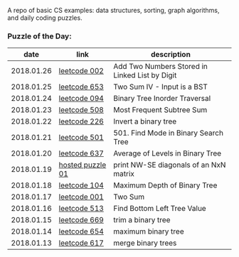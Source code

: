 A repo of basic CS examples: data structures, sorting, graph algorithms, and daily coding puzzles.  

### Puzzle of the Day:

| date | link | description |
| ---- | ---- | ----------- |
| 2018.01.26 | [leetcode 002](https://leetcode.com/problems/add-two-numbers/description/) | Add Two Numbers Stored in Linked List by Digit |
| 2018.01.25 | [leetcode 653](https://leetcode.com/problems/two-sum-iv-input-is-a-bst/description/) | Two Sum IV - Input is a BST |
| 2018.01.24 | [leetcode 094](https://leetcode.com/problems/binary-tree-inorder-traversal/description/) | Binary Tree Inorder Traversal |
| 2018.01.23 | [leetcode 508](https://leetcode.com/problems/most-frequent-subtree-sum/discuss/) | Most Frequent Subtree Sum |
| 2018.01.22 | [leetcode 226](https://leetcode.com/problems/invert-binary-tree/description/) | Invert a binary tree |
| 2018.01.21 | [leetcode 501](https://leetcode.com/problems/find-mode-in-binary-search-tree/description/) | 501. Find Mode in Binary Search Tree |
| 2018.01.20 | [leetcode 637](https://leetcode.com/problems/average-of-levels-in-binary-tree/description/) | Average of Levels in Binary Tree |
| 2018.01.19 | [hosted puzzle 01](./puzzle_questions/puzzle_01.md) | print NW-SE diagonals of an NxN matrix | 
| 2018.01.18 | [leetcode 104](https://leetcode.com/problems/maximum-depth-of-binary-tree/description/)| Maximum Depth of Binary Tree |
| 2018.01.17 | [leetcode 001](https://leetcode.com/problems/two-sum/description/) | Two Sum |
| 2018.01.16 | [leetcode 513](https://leetcode.com/problems/find-bottom-left-tree-value/description/) | Find Bottom Left Tree Value |
| 2018.01.15 | [leetcode 669](https://leetcode.com/problems/trim-a-binary-search-tree/description/) | trim a binary tree |
| 2018.01.14 | [leetcode 654](https://leetcode.com/problems/maximum-binary-tree/description/) | maximum binary tree |
| 2018.01.13 | [leetcode 617](https://leetcode.com/problems/merge-two-binary-trees/) | merge binary trees |

